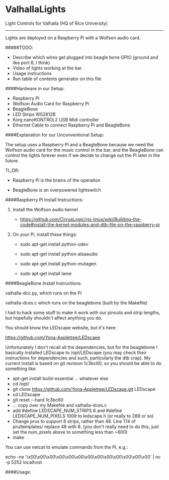 # ValhallaLights


Light Controls for Valhalla (HQ of Rice University)

---

Lights are deployed on a Raspberry Pi with a Wolfson audio card.

#####TODO:
- Describe which wires get plugged into beagle bone GPIO (ground and like port 8, I think)
- Video of lights working at the bar
- Usage instructions
- Run table of contents generator on this file

####Hardware in our Setup:
- Raspberry Pi
- Wolfson Audio Card for Raspberry Pi
- BeagleBone
- LED Strips WS2812B
- Korg nanoKONTROL2 USB Midi controller
- Ethernet Cable to connect Raspberry Pi and BeagleBone

####Explanation for our Unconventional Setup:

The setup uses a Raspberry Pi and a BeagleBone because we need the Wolfson audio card for the music control in the bar, and the BeagleBone can control the lights forever even if we decide to change out the Pi later in the future.

TL;DR:  
   
   - Raspberry Pi is the brains of the operation
   
   - BeagleBone is an overpowered lightswitch 

####Raspberry Pi Install Instructions:

1. Install the Wolfson audio kernel
    - https://github.com/CirrusLogic/rpi-linux/wiki/Building-the-code#install-the-kernel-modules-and-dtb-file-on-the-raspberry-pi


2. On your Pi, install these things:
    - sudo apt-get install python-udev

    - sudo apt-get install python-alsaaudio

    - sudo apt-get install python-mutagen

    - sudo apt-get install lame 



####BeagleBone Install Instructions:



valhalla-dcc.py, which runs on the Pi

valhalla-dces.c  which runs on the beaglebone (built by the Makefile)


I had to hack some stuff to make it work with our pinouts and strip lengths, but hopefully shouldn't affect anything you do.

You should know the LEDscape website, but it's here:

https://github.com/Yona-Appletree/LEDscape


Unfortunately I don't recall all the dependencies, but for the beaglebone I basically installed LEDscape to /opt/LEDscape (you may check their instructions for dependencies and such, particularly the dtb crap).  My current install is based on git revision 1c3bc60, so you should be able to do something like:

- apt-get install build-essential ... whatever else
- cd /opt/
- git clone https://github.com/Yona-Appletree/LEDscape.git LEDscape
- cd LEDscape
- git reset --hard 1c3bc60
- ... copy over my Makefile and valhalla-dces.c
- add #define LEDSCAPE_NUM_STRIPS 8  and #define LEDSCAPE_NUM_PIXELS 1009 to ledscape.h  (or really to 288 or so)
- Change prus to support 8 strips, rather than 48. Line 174 of pru/templates/ replace 48 with 8.  (you don't really need to do this, just set the num_pixels above to something less than ~600)
- make

You can use netcat to emulate commands from the Pi, e.g.:

echo -ne '\x00\x00\x00\x00\x00\x00\x00\x00\x00\x00\x00\x00\x00' | nc -p 5252 localhost


####Usage:


